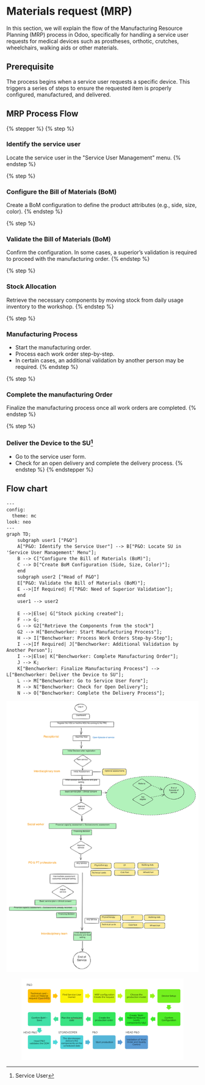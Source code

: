 # Materials request (MRP)

In this section, we will explain the flow of the Manufacturing Resource Planning (MRP) process in Odoo, specifically for handling a service user requests for medical devices such as prostheses, orthotic, crutches, wheelchairs, walking aids or other materials.

## Prerequisite

The process begins when a service user requests a specific device. This triggers a series of steps to ensure the requested item is properly configured, manufactured, and delivered.

## MRP Process Flow

{% stepper %}
{% step %}
### Identify the service user

Locate the service user in the "Service User Management" menu.
{% endstep %}

{% step %}
### Configure the Bill of Materials (BoM)

Create a BoM configuration to define the product attributes (e.g., side, size, color).
{% endstep %}

{% step %}
### Validate the Bill of Materials (BoM)

Confirm the configuration. In some cases, a superior’s validation is required to proceed with the manufacturing order.
{% endstep %}

{% step %}
### Stock Allocation

Retrieve the necessary components by moving stock from daily usage inventory to the workshop.
{% endstep %}

{% step %}
### Manufacturing Process

* Start the manufacturing order.
* Process each work order step-by-step.
* In certain cases, an additional validation by another person may be required.
{% endstep %}

{% step %}
### Complete the manufacturing Order

Finalize the manufacturing process once all work orders are completed.
{% endstep %}

{% step %}
### Deliver the Device to the SU[^1]

* Go to the service user form.
* Check for an open delivery and complete the delivery process.
{% endstep %}
{% endstepper %}

## Flow chart

```mermaid
---
config:
  theme: mc
look: neo
---
graph TD;
    subgraph user1 ["P&O"]
    A["P&O: Identify the Service User"] --> B["P&O: Locate SU in 'Service User Management' Menu"];
    B --> C["Configure the Bill of Materials (BoM)"];
    C --> D["Create BoM Configuration (Side, Size, Color)"];
    end 
    subgraph user2 ["Head of P&O"]
    E["P&O: Validate the Bill of Materials (BoM)"];
    E -->|If Required| F["P&O: Need of Superior Validation"];
    end
    user1 --> user2
    
    E -->|Else| G["Stock picking created"];
    F --> G;
    G --> G2["Retrieve the Components from the stock"]
    G2 --> H["Benchworker: Start Manufacturing Process"];
    H --> I["Benchworker: Process Work Orders Step-by-Step"];
    I -->|If Required| J["Benchworker: Additional Validation by Another Person"];
    I -->|Else| K["Benchworker: Complete Manufacturing Order"];
    J --> K;
    K["Benchworker: Finalize Manufacturing Process"] --> L["Benchworker: Deliver the Device to SU"];
    L --> M["Benchworker: Go to Service User Form"];
    M --> N["Benchworker: Check for Open Delivery"];
    N --> O["Benchworker: Complete the Delivery Process"];
```





<img src="../../.gitbook/assets/file.excalidraw.svg" alt="" class="gitbook-drawing">



<figure><img src="../../.gitbook/assets/image (2) (1) (1) (1).png" alt=""><figcaption></figcaption></figure>

[^1]: Service User
